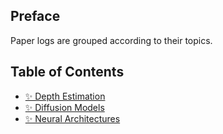 ## Preface
Paper logs are grouped according to their topics.

## Table of Contents
- [✨ Depth Estimation](./Depth_Estimation/README.md)
- [✨ Diffusion Models](./Diffusion_Models/README.md)
- [✨ Neural Architectures](./Neural_Architectures/README.md)
